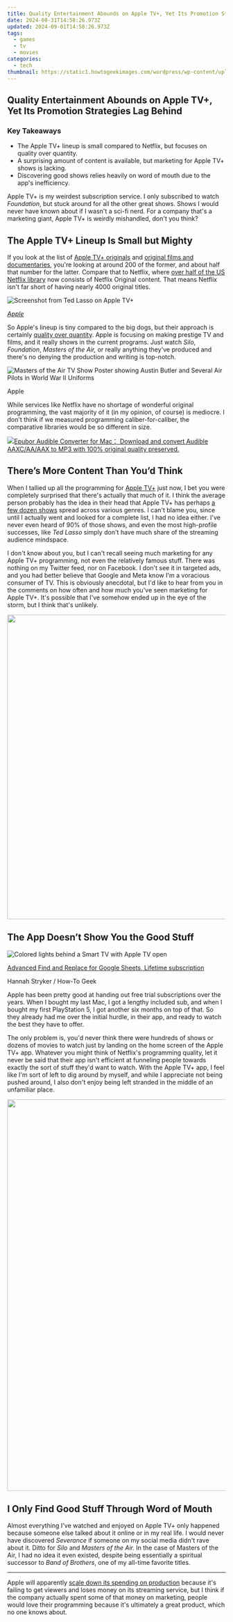 ```yaml
---
title: Quality Entertainment Abounds on Apple TV+, Yet Its Promotion Strategies Lag Behind
date: 2024-08-31T14:58:26.973Z
updated: 2024-09-01T14:58:26.973Z
tags:
  - games
  - tv
  - movies
categories:
  - tech
thumbnail: https://static1.howtogeekimages.com/wordpress/wp-content/uploads/2024/07/apple-tv-logo-with-marketing-icons-around-it.jpg
---
```


## Quality Entertainment Abounds on Apple TV+, Yet Its Promotion Strategies Lag Behind

### Key Takeaways

* The Apple TV+ lineup is small compared to Netflix, but focuses on quality over quantity.
* A surprising amount of content is available, but marketing for Apple TV+ shows is lacking.
* Discovering good shows relies heavily on word of mouth due to the app's inefficiency.

 Apple TV+ is my weirdest subscription service. I only subscribed to watch _Foundation_, but stuck around for all the other great shows. Shows I would never have known about if I wasn't a sci-fi nerd. For a company that's a marketing giant, Apple TV+ is weirdly mishandled, don't you think?

##  The Apple TV+ Lineup Is Small but Mighty

 If you look at the list of [Apple TV+ originals](https://en.wikipedia.org/wiki/List%5Fof%5FApple%5FTV%2B%5Foriginal%5Fprogramming) and [original films and documentaries](https://en.wikipedia.org/wiki/List%5Fof%5FApple%5FTV%2B%5Foriginal%5Ffilms), you're looking at around 200 of the former, and about half that number for the latter. Compare that to Netflix, where [over half of the US Netflix library](https://www.whats-on-netflix.com/news/netflix-originals-now-make-up-55-of-us-library/) now consists of Netflix Original content. That means Netflix isn't far short of having nearly 4000 original titles.

![Screenshot from Ted Lasso on Apple TV+](https://static1.howtogeekimages.com/wordpress/wp-content/uploads/2022/08/Apple-TV-Plus-2022-Emmy-noms-Ted-Lasso.jpg) 

_[Apple](https://www.apple.com/newsroom/2022/07/apple-scores-record-breaking-52-emmy-noms-for-ted-lasso-severance-and-more/)_

 So Apple's lineup is tiny compared to the big dogs, but their approach is certainly [quality over quantity](https://facebook-record-videos.techidaily.com/updated-unlock-the-magic-of-capturing-youtube-content-the-no-cost-way/). Apple is focusing on making prestige TV and films, and it really shows in the current programs. Just watch _Silo_, _Foundation_, _Masters of the Air,_ or really anything they've produced and there's no denying the production and writing is top-notch.

![Masters of the Air TV Show Poster showing Austin Butler and Several Air Pilots in World War II Uniforms](https://static1.howtogeekimages.com/wordpress/wp-content/uploads/sharedimages/2024/04/masters-of-the-air-tv-show-poster-showing-austin-butler-and-several-air-pilots-in-world-war-ii-uniforms.jpeg) 

Apple

 While services like Netflix have no shortage of wonderful original programming, the vast majority of it (in my opinion, of course) is mediocre. I don't think if we measured programming caliber-for-caliber, the comparative libraries would be so different in size.

<!-- affiliate ads begin -->
<a href="https://secure.2checkout.com/order/checkout.php?PRODS=4713565&QTY=1&AFFILIATE=108875&CART=1"><img src="https://www.epubor.com/images/uppic/audible-converter-interface.png" border="0">Epubor Audible Converter for Mac： Download and convert Audible AAXC/AA/AAX to MP3 with 100% original quality preserved.</a>
<!-- affiliate ads end -->
##  There’s More Content Than You’d Think

 When I tallied up all the programming for [Apple TV+](https://extra-tips.techidaily.com/exclusive-lineup-top-10-sources-for-vector-imagery/) just now, I bet you were completely surprised that there's actually that much of it. I think the average person probably has the idea in their head that Apple TV+ has perhaps [a few dozen shows](https://digital-screen-recording.techidaily.com/updated-conquer-windows-10-a-mov-filming-masterclass-for-2024/) spread across various genres. I can't blame you, since until I actually went and looked for a complete list, I had no idea either. I've never even heard of 90% of those shows, and even the most high-profile successes, like _Ted Lasso_ simply don't have much share of the streaming audience mindspace.

 I don't know about you, but I can't recall seeing much marketing for any Apple TV+ programming, not even the relatively famous stuff. There was nothing on my Twitter feed, nor on Facebook. I don't see it in targeted ads, and you had better believe that Google and Meta know I'm a voracious consumer of TV. This is obviously anecdotal, but I'd like to hear from you in the comments on how often and how much you've seen marketing for Apple TV+. It's possible that I've somehow ended up in the eye of the storm, but I think that's unlikely.

<!-- affiliate ads begin -->
<a href="https://unicoeye.pxf.io/c/5597632/2084396/18498" target="_top" id="2084396"><img src="//a.impactradius-go.com/display-ad/18498-2084396" border="0" alt="" width="1920" height="700"/></a><img height="0" width="0" src="https://imp.pxf.io/i/5597632/2084396/18498" style="position:absolute;visibility:hidden;" border="0" />
<!-- affiliate ads end -->
##  The App Doesn’t Show You the Good Stuff

![Colored lights behind a Smart TV with Apple TV open](https://static1.howtogeekimages.com/wordpress/wp-content/uploads/2024/02/53468253061_44c0fc720e_o.jpg) 

<!-- affiliate ads begin -->
<a href="https://secure.2checkout.com/order/checkout.php?PRODS=4729642&QTY=1&AFFILIATE=108875&CART=1">Advanced Find and Replace for Google Sheets, Lifetime subscription</a>
<!-- affiliate ads end -->
Hannah Stryker / How-To Geek

 Apple has been pretty good at handing out free trial subscriptions over the years. When I bought my last Mac, I got a lengthy included sub, and when I bought my first PlayStation 5, I got another six months on top of that. So they already had me over the initial hurdle, in their app, and ready to watch the best they have to offer.

 The only problem is, you'd never think there were hundreds of shows or dozens of movies to watch just by landing on the home screen of the Apple TV+ app. Whatever you might think of Netflix's programming quality, let it never be said that their app isn't efficient at funneling people towards exactly the sort of stuff they'd want to watch. With the Apple TV+ app, I feel like I'm sort of left to dig around by myself, and while I appreciate not being pushed around, I also don't enjoy being left stranded in the middle of an unfamiliar place.

<!-- affiliate ads begin -->
<a href="https://tinyland.pxf.io/c/5597632/1793214/19135" target="_top" id="1793214"><img src="//a.impactradius-go.com/display-ad/19135-1793214" border="0" alt="" width="900" height="900"/></a><img height="0" width="0" src="https://imp.pxf.io/i/5597632/1793214/19135" style="position:absolute;visibility:hidden;" border="0" />
<!-- affiliate ads end -->
##  I Only Find Good Stuff Through Word of Mouth

 Almost everything I've watched and enjoyed on Apple TV+ only happened because someone else talked about it online or in my real life. I would never have discovered _Severance_ if someone on my social media didn't rave about it. Ditto for _Silo_ and _Masters of the Air._ In the case of Masters of the Air, I had no idea it even existed, despite being essentially a spiritual successor to _Band of Brothers_, one of my all-time favorite titles.

---

 Apple will apparently [scale down its spending on production](https://www.bloomberg.com/news/newsletters/2024-07-21/apple-tries-to-rein-in-hollywood-spending-after-years-of-losses) because it's failing to get viewers and loses money on its streaming service, but I think if the company actually spent some of that money on marketing, people would love their programming because it's ultimately a great product, which no one knows about.

<ins class="adsbygoogle"
     style="display:block"
     data-ad-format="autorelaxed"
     data-ad-client="ca-pub-7571918770474297"
     data-ad-slot="1223367746"></ins>



<ins class="adsbygoogle"
     style="display:block"
     data-ad-client="ca-pub-7571918770474297"
     data-ad-slot="8358498916"
     data-ad-format="auto"
     data-full-width-responsive="true"></ins>


